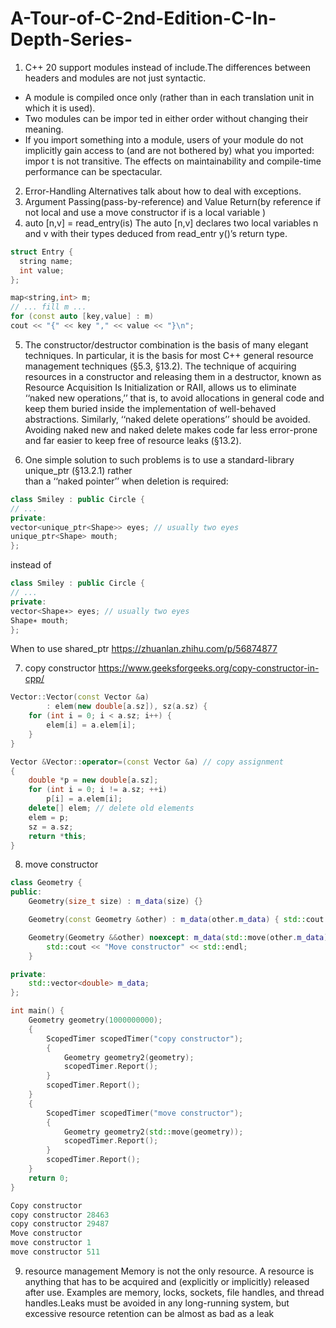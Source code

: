 # A-Tour-of-C-2nd-Edition-C-In-Depth-Series-
1. C++ 20 support modules instead of include.The differences between headers and modules are not just syntactic.       
+ A module is compiled once only (rather than in each translation unit in which it is used).
+ Two modules can be impor ted in either order without changing their meaning.
+ If you import something into a module, users of your module do not implicitly gain access
to (and are not bothered by) what you imported: impor t is not transitive.
The effects on maintainability and compile-time performance can be spectacular.

2. Error-Handling Alternatives talk about how to deal with exceptions.  
3. Argument Passing(pass-by-reference) and Value Return(by reference if not local and use a move constructor if is a local variable )   
4. auto [n,v] = read_entry(is) The auto [n,v] declares two local variables n and v with their types deduced from
read_entr y()’s return type.
``` c++
struct Entry {
  string name;
  int value;
};
```
``` c++
map<string,int> m;
// ... fill m ...
for (const auto [key,value] : m)
cout << "{" << key "," << value << "}\n";
```
5. The constructor/destructor combination is the basis of many elegant techniques. In particular, it is the basis for most C++ general resource management techniques (§5.3, §13.2). The technique of acquiring resources in a
constructor and releasing them in a destructor, known as Resource Acquisition Is Initialization or
RAII, allows us to eliminate ‘‘naked new operations,’’ that is, to avoid allocations in general code
and keep them buried inside the implementation of well-behaved abstractions. Similarly, ‘‘naked
delete operations’’ should be avoided. Avoiding naked new and naked delete makes code far less
error-prone and far easier to keep free of resource leaks (§13.2).

6. One simple solution to such problems is to use a standard-library unique_ptr (§13.2.1) rather     
than a ‘‘naked pointer’’ when deletion is required:
```c++
class Smiley : public Circle {
// ...
private:
vector<unique_ptr<Shape>> eyes; // usually two eyes
unique_ptr<Shape> mouth;
};
```
instead of    
```c++
class Smiley : public Circle {
// ...
private:
vector<Shape∗> eyes; // usually two eyes
Shape∗ mouth;
};
```
When to use shared_ptr https://zhuanlan.zhihu.com/p/56874877   

7. copy constructor 
https://www.geeksforgeeks.org/copy-constructor-in-cpp/   
```c++
Vector::Vector(const Vector &a)
        : elem(new double[a.sz]), sz(a.sz) {
    for (int i = 0; i < a.sz; i++) {
        elem[i] = a.elem[i];
    }
}
```
```c++
Vector &Vector::operator=(const Vector &a) // copy assignment
{
    double *p = new double[a.sz];
    for (int i = 0; i != a.sz; ++i)
        p[i] = a.elem[i];
    delete[] elem; // delete old elements
    elem = p;
    sz = a.sz;
    return *this;
}
```
8. move constructor
```c++
class Geometry {
public:
    Geometry(size_t size) : m_data(size) {}

    Geometry(const Geometry &other) : m_data(other.m_data) { std::cout << "Copy constructor" << std::endl; }

    Geometry(Geometry &&other) noexcept: m_data(std::move(other.m_data)) {
        std::cout << "Move constructor" << std::endl;
    }

private:
    std::vector<double> m_data;
};
```
```c++
int main() {
    Geometry geometry(1000000000);
    {
        ScopedTimer scopedTimer("copy constructor");
        {
            Geometry geometry2(geometry);
            scopedTimer.Report();
        }
        scopedTimer.Report();
    }
    {
        ScopedTimer scopedTimer("move constructor");
        {
            Geometry geometry2(std::move(geometry));
            scopedTimer.Report();
        }
        scopedTimer.Report();
    }
    return 0;
}
```
```c++
Copy constructor
copy constructor 28463
copy constructor 29487
Move constructor
move constructor 1
move constructor 511
```
9. resource management
Memory is not the only resource. A resource is anything that has to be acquired and
(explicitly or implicitly) released after use. Examples are memory, locks, sockets, file handles, and
thread handles.Leaks must be avoided in any long-running system, but excessive resource retention can be almost as bad as a
leak
